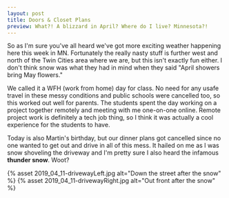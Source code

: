 ```yaml
---
layout: post
title: Doors & Closet Plans
preview: What?! A blizzard in April? Where do I live? Minnesota?!
---
```


So as I'm sure you've all heard we've got more exciting weather happening here this week in MN. Fortunately the really nasty stuff is further west and north of the Twin Cities area where we are, but this isn't exactly fun either. I don't think snow was what they had in mind when they said "April showers bring May flowers."

We called it a WFH (work from home) day for class. No need for any usafe travel in these messy conditions and public schools were cancelled too, so this worked out well for parents. The students spent the day working on a project together remotely and meeting with me one-on-one online. Remote project work is definitely a tech job thing, so I think it was actually a cool experience for the students to have.

Today is also Martin's birthday, but our dinner plans got cancelled since no one wanted to get out and drive in all of this mess. It hailed on me as I was snow shoveling the driveway and I'm pretty sure I also heard the infamous __thunder snow__. Woot?

{% asset 2019_04_11-drivewayLeft.jpg alt="Down the street after the snow" %}
{% asset 2019_04_11-drivewayRight.jpg alt="Out front after the snow" %}